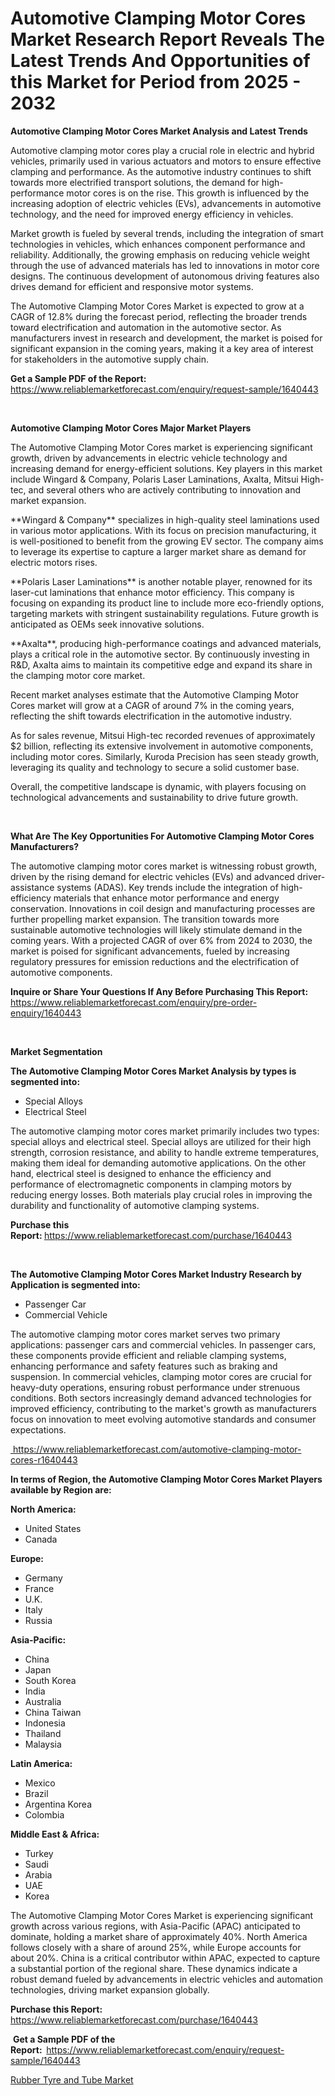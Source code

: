 <p><h1>Automotive Clamping Motor Cores Market Research Report Reveals The Latest Trends And Opportunities of this Market for Period from 2025 - 2032</h1></p><p><strong>Automotive Clamping Motor Cores Market Analysis and Latest Trends</strong></p>
<p><p>Automotive clamping motor cores play a crucial role in electric and hybrid vehicles, primarily used in various actuators and motors to ensure effective clamping and performance. As the automotive industry continues to shift towards more electrified transport solutions, the demand for high-performance motor cores is on the rise. This growth is influenced by the increasing adoption of electric vehicles (EVs), advancements in automotive technology, and the need for improved energy efficiency in vehicles.</p><p>Market growth is fueled by several trends, including the integration of smart technologies in vehicles, which enhances component performance and reliability. Additionally, the growing emphasis on reducing vehicle weight through the use of advanced materials has led to innovations in motor core designs. The continuous development of autonomous driving features also drives demand for efficient and responsive motor systems. </p><p>The Automotive Clamping Motor Cores Market is expected to grow at a CAGR of 12.8% during the forecast period, reflecting the broader trends toward electrification and automation in the automotive sector. As manufacturers invest in research and development, the market is poised for significant expansion in the coming years, making it a key area of interest for stakeholders in the automotive supply chain.</p></p>
<p><strong>Get a Sample PDF of the Report:&nbsp;</strong> <a href="https://www.reliablemarketforecast.com/enquiry/request-sample/1640443?utm_campaign=1134&utm_medium=2&utm_source=Github&utm_content=ia&utm_term=15022025&utm_id=automotive-clamping-motor-cores">https://www.reliablemarketforecast.com/enquiry/request-sample/1640443</a></p>
<p>&nbsp;</p>
<p><strong>Automotive Clamping Motor Cores Major Market Players</strong></p>
<p><p>The Automotive Clamping Motor Cores market is experiencing significant growth, driven by advancements in electric vehicle technology and increasing demand for energy-efficient solutions. Key players in this market include Wingard & Company, Polaris Laser Laminations, Axalta, Mitsui High-tec, and several others who are actively contributing to innovation and market expansion.</p><p>**Wingard & Company** specializes in high-quality steel laminations used in various motor applications. With its focus on precision manufacturing, it is well-positioned to benefit from the growing EV sector. The company aims to leverage its expertise to capture a larger market share as demand for electric motors rises.</p><p>**Polaris Laser Laminations** is another notable player, renowned for its laser-cut laminations that enhance motor efficiency. This company is focusing on expanding its product line to include more eco-friendly options, targeting markets with stringent sustainability regulations. Future growth is anticipated as OEMs seek innovative solutions.</p><p>**Axalta**, producing high-performance coatings and advanced materials, plays a critical role in the automotive sector. By continuously investing in R&D, Axalta aims to maintain its competitive edge and expand its share in the clamping motor core market. </p><p>Recent market analyses estimate that the Automotive Clamping Motor Cores market will grow at a CAGR of around 7% in the coming years, reflecting the shift towards electrification in the automotive industry. </p><p>As for sales revenue, Mitsui High-tec recorded revenues of approximately $2 billion, reflecting its extensive involvement in automotive components, including motor cores. Similarly, Kuroda Precision has seen steady growth, leveraging its quality and technology to secure a solid customer base. </p><p>Overall, the competitive landscape is dynamic, with players focusing on technological advancements and sustainability to drive future growth.</p></p>
<p>&nbsp;</p>
<p><strong>What Are The Key Opportunities For Automotive Clamping Motor Cores Manufacturers?</strong></p>
<p><p>The automotive clamping motor cores market is witnessing robust growth, driven by the rising demand for electric vehicles (EVs) and advanced driver-assistance systems (ADAS). Key trends include the integration of high-efficiency materials that enhance motor performance and energy conservation. Innovations in coil design and manufacturing processes are further propelling market expansion. The transition towards more sustainable automotive technologies will likely stimulate demand in the coming years. With a projected CAGR of over 6% from 2024 to 2030, the market is poised for significant advancements, fueled by increasing regulatory pressures for emission reductions and the electrification of automotive components.</p></p>
<p><strong>Inquire or Share Your Questions If Any Before Purchasing This Report:</strong> <a href="https://www.reliablemarketforecast.com/enquiry/pre-order-enquiry/1640443?utm_campaign=1134&utm_medium=2&utm_source=Github&utm_content=ia&utm_term=15022025&utm_id=automotive-clamping-motor-cores">https://www.reliablemarketforecast.com/enquiry/pre-order-enquiry/1640443</a></p>
<p>&nbsp;</p>
<p><strong>Market Segmentation</strong></p>
<p><strong>The Automotive Clamping Motor Cores Market Analysis by types is segmented into:</strong></p>
<p><ul><li>Special Alloys</li><li>Electrical Steel</li></ul></p>
<p><p>The automotive clamping motor cores market primarily includes two types: special alloys and electrical steel. Special alloys are utilized for their high strength, corrosion resistance, and ability to handle extreme temperatures, making them ideal for demanding automotive applications. On the other hand, electrical steel is designed to enhance the efficiency and performance of electromagnetic components in clamping motors by reducing energy losses. Both materials play crucial roles in improving the durability and functionality of automotive clamping systems.</p></p>
<p><strong>Purchase this Report:&nbsp;</strong><a href="https://www.reliablemarketforecast.com/purchase/1640443?utm_campaign=1134&utm_medium=2&utm_source=Github&utm_content=ia&utm_term=15022025&utm_id=automotive-clamping-motor-cores">https://www.reliablemarketforecast.com/purchase/1640443</a></p>
<p>&nbsp;</p>
<p><strong>The Automotive Clamping Motor Cores Market Industry Research by Application is segmented into:</strong></p>
<p><ul><li>Passenger Car</li><li>Commercial Vehicle</li></ul></p>
<p><p>The automotive clamping motor cores market serves two primary applications: passenger cars and commercial vehicles. In passenger cars, these components provide efficient and reliable clamping systems, enhancing performance and safety features such as braking and suspension. In commercial vehicles, clamping motor cores are crucial for heavy-duty operations, ensuring robust performance under strenuous conditions. Both sectors increasingly demand advanced technologies for improved efficiency, contributing to the market's growth as manufacturers focus on innovation to meet evolving automotive standards and consumer expectations.</p></p>
<p><a href="https://www.reliablemarketforecast.com/automotive-clamping-motor-cores-r1640443?utm_campaign=1134&utm_medium=2&utm_source=Github&utm_content=ia&utm_term=15022025&utm_id=automotive-clamping-motor-cores">&nbsp;https://www.reliablemarketforecast.com/automotive-clamping-motor-cores-r1640443</a></p>
<p><strong>In terms of Region, the Automotive Clamping Motor Cores Market Players available by Region are:</strong></p>
<p>
    <p> <strong> North America: </strong>
        <ul>
            <li>United States</li>
            <li>Canada</li>
        </ul>
        </p> 
    <p> <strong> Europe: </strong>
        <ul>
            <li>Germany</li>
            <li>France</li>
            <li>U.K.</li>
            <li>Italy</li>
            <li>Russia</li>
        </ul>
        </p> 
    <p> <strong> Asia-Pacific: </strong>
        <ul>
            <li>China</li>
            <li>Japan</li>
            <li>South Korea</li>
            <li>India</li>
            <li>Australia</li>
            <li>China Taiwan</li>
            <li>Indonesia</li>
            <li>Thailand</li>
            <li>Malaysia</li>
        </ul>
        </p> 
    <p> <strong> Latin America: </strong>
        <ul>
            <li>Mexico</li>
            <li>Brazil</li>
            <li>Argentina Korea</li>
            <li>Colombia</li>
        </ul>
        </p> 
    <p> <strong> Middle East & Africa: </strong>
        <ul>
            <li>Turkey</li>
            <li>Saudi</li>
            <li>Arabia</li>
            <li>UAE</li>
            <li>Korea</li>
        </ul>
    </p>
    </p>
<p><p>The Automotive Clamping Motor Cores Market is experiencing significant growth across various regions, with Asia-Pacific (APAC) anticipated to dominate, holding a market share of approximately 40%. North America follows closely with a share of around 25%, while Europe accounts for about 20%. China is a critical contributor within APAC, expected to capture a substantial portion of the regional share. These dynamics indicate a robust demand fueled by advancements in electric vehicles and automation technologies, driving market expansion globally.</p></p>
<p><strong>Purchase this Report: </strong><a href="https://www.reliablemarketforecast.com/purchase/1640443?utm_campaign=1134&utm_medium=2&utm_source=Github&utm_content=ia&utm_term=15022025&utm_id=automotive-clamping-motor-cores">https://www.reliablemarketforecast.com/purchase/1640443</a></p>
<p>&nbsp;<strong>Get a Sample PDF of the Report:&nbsp;&nbsp;</strong><a href="https://www.reliablemarketforecast.com/enquiry/request-sample/1640443?utm_campaign=1134&utm_medium=2&utm_source=Github&utm_content=ia&utm_term=15022025&utm_id=automotive-clamping-motor-cores">https://www.reliablemarketforecast.com/enquiry/request-sample/1640443</a></p>
<p><strong></strong></p>
<p><p><a href="https://github.com/BryceTownsendr/Market-Research-Report-List-7/blob/main/rubber-tyre-and-tube-market.md?utm_campaign=1134&utm_medium=2&utm_source=Github&utm_content=ia&utm_term=15022025&utm_id=automotive-clamping-motor-cores">Rubber Tyre and Tube Market</a></p></p>